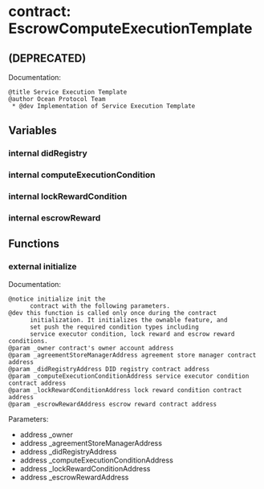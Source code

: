 
# contract: EscrowComputeExecutionTemplate
## (DEPRECATED)
Documentation:
```
@title Service Execution Template
@author Ocean Protocol Team
 * @dev Implementation of Service Execution Template
```

## Variables

### internal didRegistry

### internal computeExecutionCondition

### internal lockRewardCondition

### internal escrowReward

## Functions

### external initialize

Documentation:

```
@notice initialize init the 
      contract with the following parameters.
@dev this function is called only once during the contract
      initialization. It initializes the ownable feature, and 
      set push the required condition types including 
      service executor condition, lock reward and escrow reward conditions.
@param _owner contract's owner account address
@param _agreementStoreManagerAddress agreement store manager contract address
@param _didRegistryAddress DID registry contract address
@param _computeExecutionConditionAddress service executor condition contract address
@param _lockRewardConditionAddress lock reward condition contract address
@param _escrowRewardAddress escrow reward contract address
```
Parameters:
* address _owner
* address _agreementStoreManagerAddress
* address _didRegistryAddress
* address _computeExecutionConditionAddress
* address _lockRewardConditionAddress
* address _escrowRewardAddress
